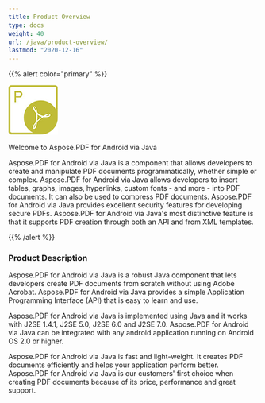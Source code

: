 ```yaml
---
title: Product Overview
type: docs
weight: 40
url: /java/product-overview/
lastmod: "2020-12-16"
---
```


{{% alert color="primary" %}}

![todo:image_alt_text](product-overview_1.png)

Welcome to Aspose.PDF for Android via Java

Aspose.PDF for Android via Java is a component that allows developers to create and manipulate PDF documents programmatically, whether simple or complex. Aspose.PDF for Android via Java allows developers to insert tables, graphs, images, hyperlinks, custom fonts - and more - into PDF documents. It can also be used to compress PDF documents. Aspose.PDF for Android via Java provides excellent security features for developing secure PDFs. Aspose.PDF for Android via Java's most distinctive feature is that it supports PDF creation through both an API and from XML templates.

{{% /alert %}}
### **Product Description**
Aspose.PDF for Android via Java is a robust Java component that lets developers create PDF documents from scratch without using Adobe Acrobat. Aspose.PDF for Android via Java provides a simple Application Programming Interface (API) that is easy to learn and use.

Aspose.PDF for Android via Java is implemented using Java and it works with J2SE 1.4.1, J2SE 5.0, J2SE 6.0 and J2SE 7.0. Aspose.PDF for Android via Java can be integrated with any android application running on Android OS 2.0 or higher.

Aspose.PDF for Android via Java is fast and light-weight. It creates PDF documents efficiently and helps your application perform better. Aspose.PDF for Android via Java is our customers' first choice when creating PDF documents because of its price, performance and great support.
